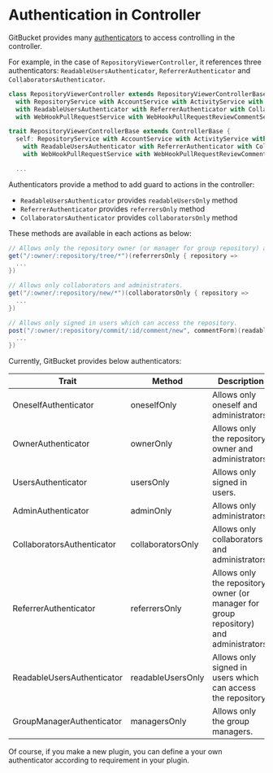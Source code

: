 Authentication in Controller
========
GitBucket provides many [authenticators](https://github.com/gitbucket/gitbucket/blob/master/src/main/scala/gitbucket/core/util/Authenticator.scala) to access controlling in the controller.

For example, in the case of `RepositoryViewerController`,
it references three authenticators: `ReadableUsersAuthenticator`, `ReferrerAuthenticator` and `CollaboratorsAuthenticator`.

```scala
class RepositoryViewerController extends RepositoryViewerControllerBase
  with RepositoryService with AccountService with ActivityService with IssuesService with WebHookService with CommitsService
  with ReadableUsersAuthenticator with ReferrerAuthenticator with CollaboratorsAuthenticator with PullRequestService with CommitStatusService
  with WebHookPullRequestService with WebHookPullRequestReviewCommentService

trait RepositoryViewerControllerBase extends ControllerBase {
  self: RepositoryService with AccountService with ActivityService with IssuesService with WebHookService with CommitsService
    with ReadableUsersAuthenticator with ReferrerAuthenticator with CollaboratorsAuthenticator with PullRequestService with CommitStatusService
    with WebHookPullRequestService with WebHookPullRequestReviewCommentService =>

  ...
```

Authenticators provide a method to add guard to actions in the controller:

- `ReadableUsersAuthenticator` provides `readableUsersOnly` method
- `ReferrerAuthenticator` provides `referrersOnly` method
- `CollaboratorsAuthenticator` provides `collaboratorsOnly` method

These methods are available in each actions as below:

```scala
// Allows only the repository owner (or manager for group repository) and administrators.
get("/:owner/:repository/tree/*")(referrersOnly { repository =>
  ...
})

// Allows only collaborators and administrators.
get("/:owner/:repository/new/*")(collaboratorsOnly { repository =>
  ...
})

// Allows only signed in users which can access the repository.
post("/:owner/:repository/commit/:id/comment/new", commentForm)(readableUsersOnly { (form, repository) =>
  ...
})
```

Currently, GitBucket provides below authenticators:

|Trait                     | Method          | Description                                                                          |
|--------------------------|-----------------|--------------------------------------------------------------------------------------|
|OneselfAuthenticator      |oneselfOnly      |Allows only oneself and administrators.                                               |
|OwnerAuthenticator        |ownerOnly        |Allows only the repository owner and administrators.                                  |
|UsersAuthenticator        |usersOnly        |Allows only signed in users.                                                          |
|AdminAuthenticator        |adminOnly        |Allows only administrators.                                                           |
|CollaboratorsAuthenticator|collaboratorsOnly|Allows only collaborators and administrators.                                         |
|ReferrerAuthenticator     |referrersOnly    |Allows only the repository owner (or manager for group repository) and administrators.|
|ReadableUsersAuthenticator|readableUsersOnly|Allows only signed in users which can access the repository.                          |
|GroupManagerAuthenticator |managersOnly     |Allows only the group managers.                                                       |

Of course, if you make a new plugin, you can define a your own authenticator according to requirement in your plugin.
